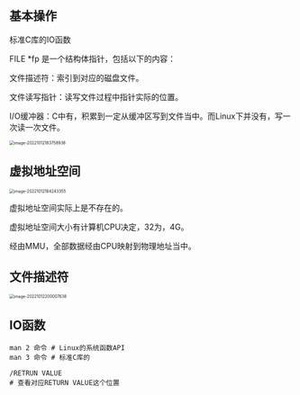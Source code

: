 ## 基本操作

标准C库的IO函数

FILE *fp 是一个结构体指针，包括以下的内容：

文件描述符：索引到对应的磁盘文件。

文件读写指针：读写文件过程中指针实际的位置。

I/O缓冲器：C中有，积累到一定从缓冲区写到文件当中。而Linux下并没有，写一次读一次文件。

<img src="http://pic.shixiaocaia.fun/202210121838039.png" alt="image-20221012183758936" style="zoom:50%;" />

## 虚拟地址空间

<img src="http://pic.shixiaocaia.fun/202210121842402.png" alt="image-20221012184243355" style="zoom: 50%;" />

虚拟地址空间实际上是不存在的。

虚拟地址空间大小有计算机CPU决定，32为，4G。

经由MMU，全部数据经由CPU映射到物理地址当中。

## 文件描述符

<img src="http://pic.shixiaocaia.fun/202210122000628.png" alt="image-20221012200007638" style="zoom:50%;" />

## IO函数



```shell
man 2 命令 # Linux的系统函数API
man 3 命令 # 标准C库的

/RETRUN VALUE 
# 查看对应RETURN VALUE这个位置
```
